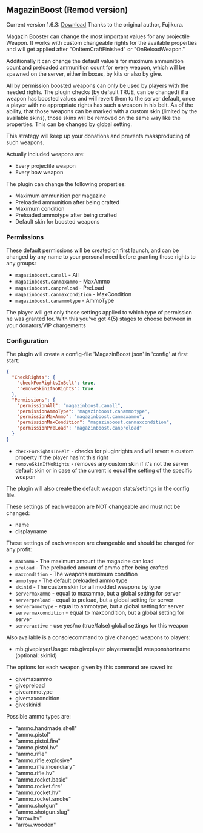 ## MagazinBoost (Remod version)

Current version 1.6.3: [Download](https://code.remod.org/MagazinBoost.cs)
Thanks to the original author, Fujikura.

Magazin Booster can change the most important values for any projectile Weapon. It works with custom changeable rights for the available properties and will get applied after "OnItemCraftFinished" or "OnReloadWeapon."

Additionally it can change the default value's for maximum ammunition count and preloaded ammunition count for every weapon, which will be spawned on the server, either in boxes, by kits or also by give.

All by permission boosted weapons can only be used by players with the needed rights. The plugin checks (by default TRUE, can be changed) if a weapon has boosted values and will revert them to the server default, once a player with no appropriate rights has such a weapon in his belt. As of the ability, that those weapons can be marked with a custom skin (limited by the available skins), those skins will be removed on the same way like the properties. This can be changed by global setting.

This strategy will keep up your donations and prevents massproducing of such weapons.

Actually included weapons are:

- Every projectile weapon
- Every bow weapon

The plugin can change the following properties:

- Maximum ammunition per magazine
- Preloaded ammunition after being crafted
- Maximum condition
- Preloaded ammotype after being crafted
- Default skin for boosted weapons

### Permissions

These default permissions will be created on first launch, and can be changed by any name to your personal need before granting those rights to any groups:

- `magazinboost.canall` - All 
- `magazinboost.canmaxammo` - MaxAmmo
- `magazinboost.canpreload` - PreLoad
- `magazinboost.canmaxcondition` - MaxCondition 
- `magazinboost.canammotype` - AmmoType

The player will get only those settings applied to which type of permission he was granted for. With this you've got 4(5) stages to choose between in your donators/VIP chargements

### Configuration

The plugin will create a config-file 'MagazinBoost.json' in 'config' at first start:

```json
{
  "CheckRights": {
    "checkForRightsInBelt": true,
    "removeSkinIfNoRights": true
  },
  "Permissions": {
    "permissionAll": "magazinboost.canall",
    "permissionAmmoType": "magazinboost.canammotype",
    "permissionMaxAmmo": "magazinboost.canmaxammo",
    "permissionMaxCondition": "magazinboost.canmaxcondition",
    "permissionPreLoad": "magazinboost.canpreload"
  }
}
```

- `checkForRightsInBelt` - checks for pluginrights and will revert a custom property if the player has'nt this right
- `removeSkinIfNoRights` - removes any custom skin if it's not the server default skin or in case of the current is equal the setting of the specific weapon

The plugin will also create the default weapon stats/settings in the config file.

These settings of each weapon are NOT changeable and must not be changed:

- name
- displayname

These settings of each weapon are changeable and should be changed for any profit:

- `maxammo` - The maximum amount the magazine can load
- `preload` - The preloaded amount of ammo after being crafted
- `maxcondition` - The weapons maximum condition
- `ammotype` - The default preloaded ammo type
- `skinid` - The custom skin for all modded weapons by type
- `servermaxammo` - equal to maxammo, but a global setting for server
- `serverpreload` - equal to preload, but a global setting for server
- `serverammotype` - equal to ammotype, but a global setting for server
- `servermaxcondition` - equal to maxcondition, but a global setting for server
- `serveractive` - use yes/no (true/false) global settings for this weapon

Also available is a consolecommand to give changed weapons to players:

- mb.giveplayerUsage: mb.giveplayer playername|id weaponshortname (optional: skinid)

The options for each weapon given by this command are saved in:

- givemaxammo
- givepreload
- giveammotype
- givemaxcondition
- giveskinid

Possible ammo types are:

- "ammo.handmade.shell"
- "ammo.pistol"
- "ammo.pistol.fire"
- "ammo.pistol.hv"
- "ammo.rifle"
- "ammo.rifle.explosive"
- "ammo.rifle.incendiary"
- "ammo.rifle.hv"
- "ammo.rocket.basic"
- "ammo.rocket.fire"
- "ammo.rocket.hv"
- "ammo.rocket.smoke"
- "ammo.shotgun"
- "ammo.shotgun.slug"
- "arrow.hv"
- "arrow.wooden"

